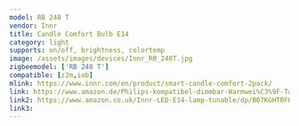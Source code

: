 ```yaml
---
model: RB 248 T
vendor: Innr
title: Candle Comfort Bulb E14
category: light
supports: on/off, brightness, colortemp
image: /assets/images/devices/Innr_RB_248T.jpg
zigbeemodel: ['RB 248 T']
compatible: [z2m,iob]
mlink: https://www.innr.com/en/product/smart-candle-comfort-2pack/
link: https://www.amazon.de/Philips-kompatibel-dimmbar-Warmwei%C3%9F-Tageslicht/dp/B07HB37DJ9
link2: https://www.amazon.co.uk/Innr-LED-E14-lamp-tunable/dp/B07KGHTBFH
link3: 
---
```

